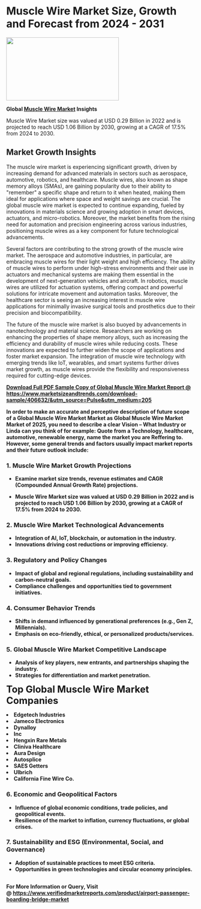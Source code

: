 <H1>Muscle Wire Market Size, Growth and Forecast from 2024 - 2031</H1><img class="aligncenter size-medium wp-image-584254" src="https://thirdeyenews.in/wp-content/uploads/2024/09/Global-Market-Research-300x168.jpeg" alt="" width="300" height="168" /><p><strong>Global&nbsp;<a href="https://www.marketsizeandtrends.com/download-sample/406632/&amp;utm_source=Pulse&amp;utm_medium=205">Muscle Wire Market</a> Insights</strong></p><p>Muscle Wire Market size was valued at USD 0.29 Billion in 2022 and is projected to reach USD 1.06 Billion by 2030, growing at a CAGR of 17.5% from 2024 to 2030.</p><p><h2>Market Growth Insights</h2> <p>The muscle wire market is experiencing significant growth, driven by increasing demand for advanced materials in sectors such as aerospace, automotive, robotics, and healthcare. Muscle wires, also known as shape memory alloys (SMAs), are gaining popularity due to their ability to "remember" a specific shape and return to it when heated, making them ideal for applications where space and weight savings are crucial. The global muscle wire market is expected to continue expanding, fueled by innovations in materials science and growing adoption in smart devices, actuators, and micro-robotics. Moreover, the market benefits from the rising need for automation and precision engineering across various industries, positioning muscle wires as a key component for future technological advancements.</p> <p><strong><a href="#"></a></strong></p> <p>Several factors are contributing to the strong growth of the muscle wire market. The aerospace and automotive industries, in particular, are embracing muscle wires for their light weight and high efficiency. The ability of muscle wires to perform under high-stress environments and their use in actuators and mechanical systems are making them essential in the development of next-generation vehicles and aircraft. In robotics, muscle wires are utilized for actuation systems, offering compact and powerful solutions for intricate movement and automation tasks. Moreover, the healthcare sector is seeing an increasing interest in muscle wire applications for minimally invasive surgical tools and prosthetics due to their precision and biocompatibility.</p> <p>The future of the muscle wire market is also buoyed by advancements in nanotechnology and material science. Researchers are working on enhancing the properties of shape memory alloys, such as increasing the efficiency and durability of muscle wires while reducing costs. These innovations are expected to further widen the scope of applications and foster market expansion. The integration of muscle wire technology with emerging trends like IoT, wearables, and smart systems further drives market growth, as muscle wires provide the flexibility and responsiveness required for cutting-edge devices.</p> <p><strong><a href="#"></p><p><span class=""><strong>Download Full PDF Sample Copy of Global Muscle Wire Market Report</strong> @ <a href="https://www.marketsizeandtrends.com/download-sample/406632/&amp;utm_source=Pulse&amp;utm_medium=205" target="_blank">https://www.marketsizeandtrends.com/download-sample/406632/&amp;utm_source=Pulse&amp;utm_medium=205</a></span></p><p>In order to make an accurate and perceptive description of future scope of a Global&nbsp;Muscle Wire Market Market as Global&nbsp;Muscle Wire Market Market of 2025, you need to describe a clear Vision &ndash; What Industry or Linda can you think of for example: Quote from a Technology, healthcare, automotive, renewable energy, name the market you are Reffering to. However, some general trends and factors usually impact market reports and their future outlook include:</p><h3>1.&nbsp;<strong>Muscle Wire Market Growth Projections</strong></h3><ul><li>Examine market size trends, revenue estimates and CAGR (Compounded Annual Growth Rate) projections.</li><li><p>Muscle Wire Market size was valued at USD 0.29 Billion in 2022 and is projected to reach USD 1.06 Billion by 2030, growing at a CAGR of 17.5% from 2024 to 2030.</p></li></ul><h3>2.&nbsp;<strong>Muscle Wire Market Technological Advancements</strong></h3><ul><li>Integration of AI, IoT, blockchain, or automation in the industry.</li><li>Innovations driving cost reductions or improving efficiency.</li></ul><h3>3.&nbsp;<strong>Regulatory and Policy Changes</strong></h3><ul><li>Impact of global and regional regulations, including sustainability and carbon-neutral goals.</li><li>Compliance challenges and opportunities tied to government initiatives.</li></ul><h3>4.&nbsp;<strong>Consumer Behavior Trends</strong></h3><ul><li>Shifts in demand influenced by generational preferences (e.g., Gen Z, Millennials).</li><li>Emphasis on eco-friendly, ethical, or personalized products/services.</li></ul><h3>5.&nbsp;<strong>Global Muscle Wire Market Competitive Landscape</strong></h3><ul><li>Analysis of key players, new entrants, and partnerships shaping the industry.</li><li>Strategies for differentiation and market penetration.</li></ul><p data-pm-slice="1 1 []"><span style="color: inherit; font-family: inherit; font-size: 25px;">Top Global Muscle Wire Market Companies</span></p><div class="" data-test-id=""><p><li>Edgetech Industries</li><li> Jameco Electronics</li><li> Dynalloy</li><li> Inc</li><li> Hengxin Rare Metals</li><li> Cliniva Healthcare</li><li> Aura Design</li><li> Autosplice</li><li> SAES Getters</li><li> Ulbrich</li><li> California Fine Wire Co.</li></p></div><h3>6.&nbsp;<strong>Economic and Geopolitical Factors</strong></h3><ul><li>Influence of global economic conditions, trade policies, and geopolitical events.</li><li>Resilience of the market to inflation, currency fluctuations, or global crises.</li></ul><h3>7.&nbsp;<strong>Sustainability and ESG (Environmental, Social, and Governance)</strong></h3><ul><li>Adoption of sustainable practices to meet ESG criteria.</li><li>Opportunities in green technologies and circular economy principles.</li></ul><h2><strong style="font-size: 14px;">For More Information or Query, Visit @&nbsp;</strong><a style="background-color: #ffffff; font-size: 14px;" href="https://www.marketsizeandtrends.com/report/muscle-wire-market/" target="_blank">https://www.verifiedmarketreports.com/product/airport-passenger-boarding-bridge-market</a></h2>
